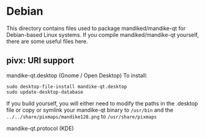 
Debian
====================
This directory contains files used to package mandiked/mandike-qt
for Debian-based Linux systems. If you compile mandiked/mandike-qt yourself, there are some useful files here.

## pivx: URI support ##


mandike-qt.desktop  (Gnome / Open Desktop)
To install:

	sudo desktop-file-install mandike-qt.desktop
	sudo update-desktop-database

If you build yourself, you will either need to modify the paths in
the .desktop file or copy or symlink your mandike-qt binary to `/usr/bin`
and the `../../share/pixmaps/mandike128.png` to `/usr/share/pixmaps`

mandike-qt.protocol (KDE)

